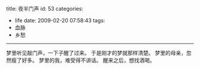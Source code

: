 title: 夜半门声
id: 53
categories:
  - life
date: 2009-02-20 07:58:43
tags:
  - 血脉
  - 乡愁
---

梦里听见敲门声，一下子醒了过来。 
于是刚才的梦就那样清楚。 
梦里的母亲，忽然瘦了好多。 
梦里的我，难受得不讲话。 
醒来之后，想找酒喝。   
